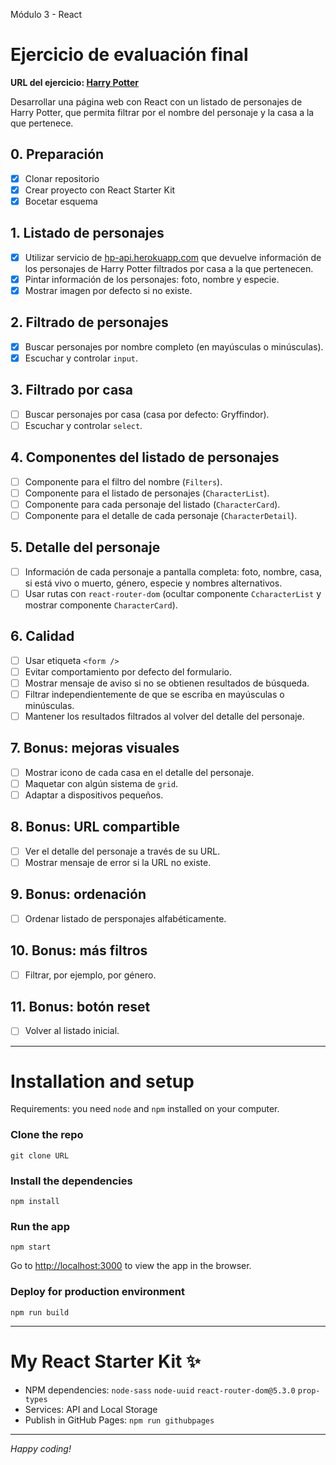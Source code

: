 Módulo 3 - React

# Ejercicio de evaluación final

**URL del ejercicio: [Harry Potter](#)**

Desarrollar una página web con React con un listado de personajes de Harry Potter, que permita filtrar por el nombre del personaje y la casa a la que pertenece.

## 0. Preparación

- [x] Clonar repositorio
- [x] Crear proyecto con React Starter Kit
- [x] Bocetar esquema

## 1. Listado de personajes

- [x] Utilizar servicio de [hp-api.herokuapp.com](http://hp-api.herokuapp.com/) que devuelve información de los personajes de Harry Potter filtrados por casa a la que pertenecen.
- [x] Pintar información de los personajes: foto, nombre y especie.
- [x] Mostrar imagen por defecto si no existe.

## 2. Filtrado de personajes

- [x] Buscar personajes por nombre completo (en mayúsculas o minúsculas).
- [x] Escuchar y controlar `input`.

## 3. Filtrado por casa

- [ ] Buscar personajes por casa (casa por defecto: Gryffindor).
- [ ] Escuchar y controlar `select`.

## 4. Componentes del listado de personajes

- [ ] Componente para el filtro del nombre (`Filters`).
- [ ] Componente para el listado de personajes (`CharacterList`).
- [ ] Componente para cada personaje del listado (`CharacterCard`).
- [ ] Componente para el detalle de cada personaje (`CharacterDetail`).

## 5. Detalle del personaje

- [ ] Información de cada personaje a pantalla completa: foto, nombre, casa, si está vivo o muerto, género, especie y nombres alternativos.
- [ ] Usar rutas con `react-router-dom` (ocultar componente `CcharacterList` y mostrar componente `CharacterCard`).

## 6. Calidad

- [ ] Usar etiqueta `<form />`
- [ ] Evitar comportamiento por defecto del formulario.
- [ ] Mostrar mensaje de aviso si no se obtienen resultados de búsqueda.
- [ ] Filtrar independientemente de que se escriba en mayúsculas o minúsculas.
- [ ] Mantener los resultados filtrados al volver del detalle del personaje.

## 7. Bonus: mejoras visuales

- [ ] Mostrar icono de cada casa en el detalle del personaje.
- [ ] Maquetar con algún sistema de `grid`.
- [ ] Adaptar a dispositivos pequeños.

## 8. Bonus: URL compartible

- [ ] Ver el detalle del personaje a través de su URL.
- [ ] Mostrar mensaje de error si la URL no existe.

## 9. Bonus: ordenación

- [ ] Ordenar listado de persponajes alfabéticamente.

## 10. Bonus: más filtros

- [ ] Filtrar, por ejemplo, por género.

## 11. Bonus: botón reset

- [ ] Volver al listado inicial.

---

# Installation and setup

Requirements: you need `node` and `npm` installed on your computer.

### Clone the repo

```
git clone URL
```

### Install the dependencies

```
npm install
```

### Run the app

```
npm start
```

Go to [http://localhost:3000](http://localhost:3000) to view the app in the browser.

### Deploy for production environment

```
npm run build
```

---

# My React Starter Kit ✨

- NPM dependencies: `node-sass` `node-uuid` `react-router-dom@5.3.0` `prop-types`
- Services: API and Local Storage
- Publish in GitHub Pages: `npm run githubpages`

---

_Happy coding!_
